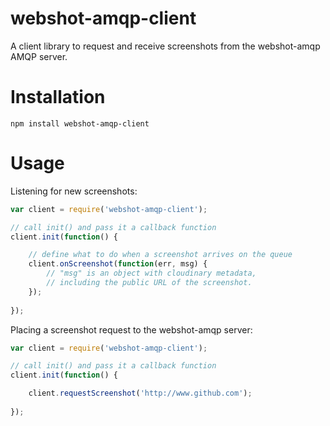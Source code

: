 webshot-amqp-client
====================

A client library to request and receive screenshots from the webshot-amqp AMQP server.

Installation
============

```
npm install webshot-amqp-client
```

Usage
=====

Listening for new screenshots:

```javascript
var client = require('webshot-amqp-client');

// call init() and pass it a callback function
client.init(function() {

	// define what to do when a screenshot arrives on the queue
	client.onScreenshot(function(err, msg) {
		// "msg" is an object with cloudinary metadata,
		// including the public URL of the screenshot.
	});
	
});
```

Placing a screenshot request to the webshot-amqp server:

```javascript
var client = require('webshot-amqp-client');

// call init() and pass it a callback function
client.init(function() {

	client.requestScreenshot('http://www.github.com');
	
});
```